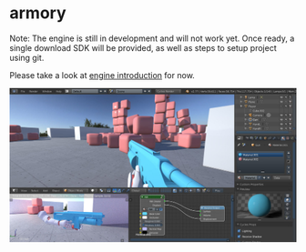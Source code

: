 armory
==============

Note: The engine is still in development and will not work yet.
Once ready, a single download SDK will be provided, as well as steps to
setup project using git.

Please take a look at [engine introduction](http://luboslenco.com/notes/) for now.

![](preview.jpg)
